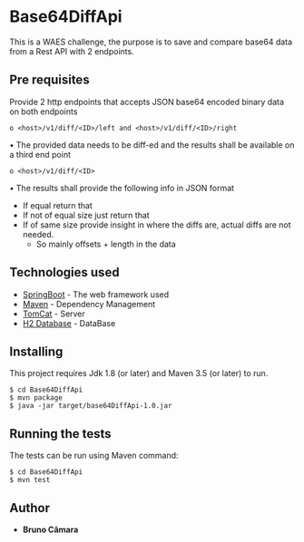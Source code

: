 # Base64DiffApi

This is a WAES challenge, the purpose is to save and compare base64 data from a Rest API with 2 endpoints.

## Pre requisites

Provide 2 http endpoints that accepts JSON base64 encoded binary data on both
endpoints
```
o <host>/v1/diff/<ID>/left and <host>/v1/diff/<ID>/right
```
• The provided data needs to be diff-ed and the results shall be available on a third end
point
```
o <host>/v1/diff/<ID>
```
• The results shall provide the following info in JSON format
* If equal return that
* If not of equal size just return that
* If of same size provide insight in where the diffs are, actual diffs are not needed.
     * So mainly offsets + length in the data

## Technologies used

* [SpringBoot](https://spring.io/projects/spring-boot) - The web framework used
* [Maven](https://maven.apache.org/) - Dependency Management
* [TomCat](http://tomcat.apache.org/) - Server
* [H2 Database](https://www.h2database.com/html/main.html) - DataBase

## Installing

This project requires Jdk 1.8 (or later) and Maven 3.5 (or later) to run.

```
$ cd Base64DiffApi
$ mvn package
$ java -jar target/base64DiffApi-1.0.jar 
```

## Running the tests

The tests can be run using Maven command:

```
$ cd Base64DiffApi
$ mvn test
```

## Author

* **Bruno Câmara** 


